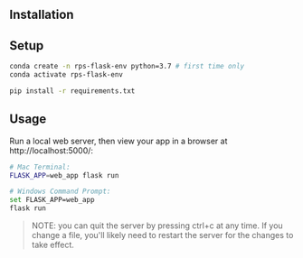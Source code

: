 
## Installation


## Setup


```sh
conda create -n rps-flask-env python=3.7 # first time only
conda activate rps-flask-env
```

```sh
pip install -r requirements.txt
```

## Usage

Run a local web server, then view your app in a browser at http://localhost:5000/:

```sh
# Mac Terminal:
FLASK_APP=web_app flask run

# Windows Command Prompt:
set FLASK_APP=web_app
flask run
```

> NOTE: you can quit the server by pressing ctrl+c at any time. If you change a file, you'll likely need to restart the server for the changes to take effect.

